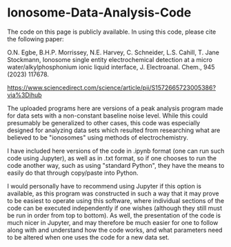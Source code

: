 # Ionosome-Data-Analysis-Code

The code on this page is publicly available. In using this code, please cite the following paper:


O.N. Egbe, B.H.P. Morrissey, N.E. Harvey, C. Schneider, L.S. Cahill, T. Jane Stockmann, Ionosome single entity electrochemical detection at a micro water/alkylphosphonium ionic liquid interface, J. Electroanal. Chem., 945 (2023) 117678.

https://www.sciencedirect.com/science/article/pii/S1572665723005386?via%3Dihub



The uploaded programs here are versions of a peak analysis program made for data sets with a non-constant baseline noise level. While this could presumably be generalized to other cases, this code was especially designed for analyzing data sets which resulted from researching what are believed to be "ionosomes" using methods of electrochemistry.

I have included here versions of the code in .ipynb format (one can run such code using Jupyter), as well as in .txt format, so if one chooses to run the code another way, such as using "standard Python", they have the means to easily do that through copy/paste into Python.

I would personally have to recommend using Jupyter if this option is available, as this program was constructed in such a way that it may prove to be easiest to operate using
this software, where individual sections of the code can be executed independently if one wishes (although they still must be run in order from top to bottom). As well, the presentation of the code is much nicer in Jupyter, and may therefore be much easier for one to follow along with and understand how the code works, and what parameters need to be altered when one uses the code for a new data set.
